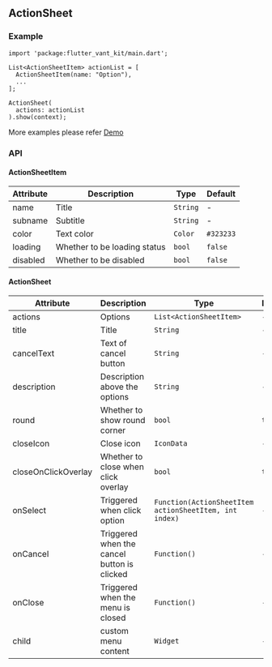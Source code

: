 ## ActionSheet

### Example

```
import 'package:flutter_vant_kit/main.dart';

List<ActionSheetItem> actionList = [
  ActionSheetItem(name: "Option"),
  ...
];

ActionSheet(
  actions: actionList
).show(context);
```

More examples please refer [Demo](https://github.com/benjaken/flutter_vant_kit/blob/master/example/lib/routes/demoActionSheet.dart)

### API

#### ActionSheetItem

| Attribute | Description | Type | Default |
| ------------ | ------------ | ------------ | ------------ |
| name | Title | `String` | - |
| subname | Subtitle | `String` | - |
| color | Text color | `Color` | `#323233` |
| loading | Whether to be loading status | `bool` | `false` |
| disabled | Whether to be disabled | `bool` | `false` |

#### ActionSheet

| Attribute | Description | Type | Default |
| ------------ | ------------ | ------------ | ------------ |
| actions | Options | `List<ActionSheetItem>` | - |
| title | Title | `String` | - |
| cancelText | Text of cancel button | `String` | - |
| description | Description above the options | `String` | - |
| round | Whether to show round corner | `bool` | `true` |
| closeIcon | Close icon | `IconData` | - |
| closeOnClickOverlay | Whether to close when click overlay | `bool` | `true` |
| onSelect | Triggered when click option | `Function(ActionSheetItem actionSheetItem, int index)` | - |
| onCancel | Triggered when the cancel button is clicked | `Function()` | - |
| onClose | Triggered when the menu is closed | `Function()` | - |
| child | custom menu content | `Widget` | - |
